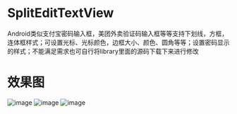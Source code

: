 # SplitEditTextView
Android类似支付宝密码输入框，美团外卖验证码输入框等等支持下划线，方框，连体框样式；可设置光标、光标颜色，边框大小、颜色、圆角等等；设置密码显示的样式；不能满足需求也可自行将library里面的源码下载下来进行修改
# 效果图
![image](https://github.com/Chen-keeplearn/SplitEditTextView/blob/other/screenshot/SplitEditTextView_Screenshot_1.jpg)
![image](https://github.com/Chen-keeplearn/SplitEditTextView/blob/other/screenshot/SplitEditTextView_Screenshot_2.jpg)
![image](https://github.com/Chen-keeplearn/SplitEditTextView/blob/other/screenshot/SplitEditTextView_Gif.gif)
